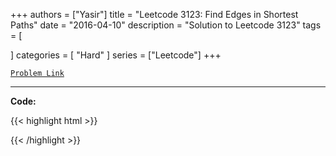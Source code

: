 
+++
authors = ["Yasir"]
title = "Leetcode 3123: Find Edges in Shortest Paths"
date = "2016-04-10"
description = "Solution to Leetcode 3123"
tags = [
    
]
categories = [
    "Hard"
]
series = ["Leetcode"]
+++



[`Problem Link`](https://leetcode.com/problems/find-edges-in-shortest-paths/description/)

---

**Code:**

{{< highlight html >}}

{{< /highlight >}}

